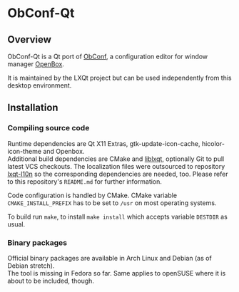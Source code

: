 # ObConf-Qt

## Overview

ObConf-Qt is a Qt port of [ObConf](http://openbox.org/wiki/ObConf:About), a configuration editor for window manager [OpenBox](http://openbox.org).   

It is maintained by the LXQt project but can be used independently from this desktop environment.   

## Installation

### Compiling source code

Runtime dependencies are Qt X11 Extras, gtk-update-icon-cache, hicolor-icon-theme and Openbox.   
Additional build dependencies are CMake and [liblxqt](https://github.com/lxde/liblxqt), optionally Git to pull latest VCS checkouts. The localization files were outsourced to repository [lxqt-l10n](https://github.com/lxde/lxqt-l10n) so the corresponding dependencies are needed, too. Please refer to this repository's `README.md` for further information.   

Code configuration is handled by CMake. CMake variable `CMAKE_INSTALL_PREFIX` has to be set to `/usr` on most operating systems.   

To build run `make`, to install `make install` which accepts variable `DESTDIR` as usual.   

### Binary packages

Official binary packages are available in Arch Linux and Debian (as of Debian stretch).   
The tool is missing in Fedora so far. Same applies to openSUSE where it is about to be included, though.   
